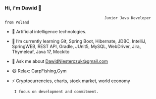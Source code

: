 ### Hi, i'm Dawid 👋

                                                 Junior Java Developer from Poland



* 🔭 Artificial intelligence technologies.
* 🌱 I’m currently learning  Git, Spring Boot, Hibernate, JDBC, IntelliJ, SpringWEB, REST API, Gradle, JUnit5, MySQL, WebDriver, Jira, Thymeleaf, Java 17, Mockito
* 💬 Ask me about DawidNiesterczuk@gmail.com
* 😄 Relax: CarpFishing,Gym
* ⚡ Cryptocurrencies, charts, stock market, world economy

           
	   I focus on development and commitment.
   
